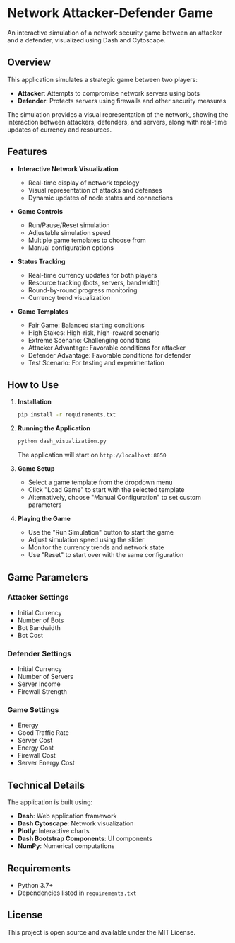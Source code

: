 # Network Attacker-Defender Game

An interactive simulation of a network security game between an attacker and a defender, visualized using Dash and Cytoscape.

## Overview

This application simulates a strategic game between two players:
- **Attacker**: Attempts to compromise network servers using bots
- **Defender**: Protects servers using firewalls and other security measures

The simulation provides a visual representation of the network, showing the interaction between attackers, defenders, and servers, along with real-time updates of currency and resources.

## Features

- **Interactive Network Visualization**
  - Real-time display of network topology
  - Visual representation of attacks and defenses
  - Dynamic updates of node states and connections

- **Game Controls**
  - Run/Pause/Reset simulation
  - Adjustable simulation speed
  - Multiple game templates to choose from
  - Manual configuration options

- **Status Tracking**
  - Real-time currency updates for both players
  - Resource tracking (bots, servers, bandwidth)
  - Round-by-round progress monitoring
  - Currency trend visualization

- **Game Templates**
  - Fair Game: Balanced starting conditions
  - High Stakes: High-risk, high-reward scenario
  - Extreme Scenario: Challenging conditions
  - Attacker Advantage: Favorable conditions for attacker
  - Defender Advantage: Favorable conditions for defender
  - Test Scenario: For testing and experimentation

## How to Use

1. **Installation**
   ```bash
   pip install -r requirements.txt
   ```

2. **Running the Application**
   ```bash
   python dash_visualization.py
   ```
   The application will start on `http://localhost:8050`

3. **Game Setup**
   - Select a game template from the dropdown menu
   - Click "Load Game" to start with the selected template
   - Alternatively, choose "Manual Configuration" to set custom parameters

4. **Playing the Game**
   - Use the "Run Simulation" button to start the game
   - Adjust simulation speed using the slider
   - Monitor the currency trends and network state
   - Use "Reset" to start over with the same configuration

## Game Parameters

### Attacker Settings
- Initial Currency
- Number of Bots
- Bot Bandwidth
- Bot Cost

### Defender Settings
- Initial Currency
- Number of Servers
- Server Income
- Firewall Strength

### Game Settings
- Energy
- Good Traffic Rate
- Server Cost
- Energy Cost
- Firewall Cost
- Server Energy Cost

## Technical Details

The application is built using:
- **Dash**: Web application framework
- **Dash Cytoscape**: Network visualization
- **Plotly**: Interactive charts
- **Dash Bootstrap Components**: UI components
- **NumPy**: Numerical computations

## Requirements

- Python 3.7+
- Dependencies listed in `requirements.txt`

## License 

This project is open source and available under the MIT License.


